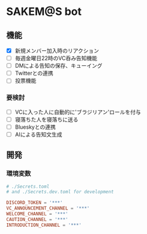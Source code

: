 # SAKEM@S bot

## 機能
- [x] 新規メンバー加入時のリアクション
- [ ] 毎週金曜日22時のVC呑み告知機能
- [ ] DMによる告知の保存、キューイング
- [ ] Twitterとの連携
- [ ] 投票機能

### 要検討
- [ ] VCに入った人に自動的に'ブラジリアン'ロールを付与
- [ ] 寝落ちた人を寝落ちに送る
- [ ] Blueskyとの連携
- [ ] AIによる告知文生成

## 開発

### 環境変数

```toml
# ./Secrets.toml
# and ./Secrets.dev.toml for development

DISCORD_TOKEN = '***'
VC_ANNOUNCEMENT_CHANNEL = '***'
WELCOME_CHANNEL = '***'
CAUTION_CHANNEL = '***'
INTRODUCTION_CHANNEL = '***'
```
